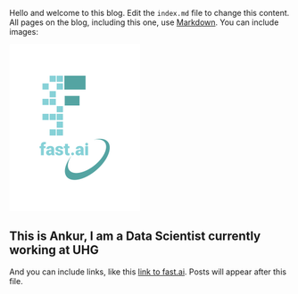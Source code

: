 Hello and welcome to this blog. Edit the `index.md` file to change this content. All pages on the blog, including this one, use [Markdown](https://guides.github.com/features/mastering-markdown/). You can include images:

![Image of fast.ai logo](images/logo.png)

## This is Ankur, I am a Data Scientist currently working at UHG

And you can include links, like this [link to fast.ai](https://www.fast.ai). Posts will appear after this file. 
